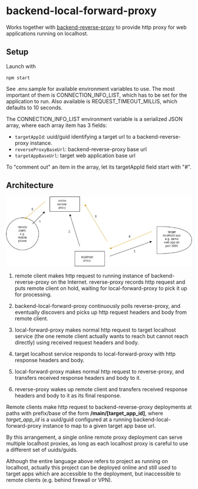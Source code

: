# backend-local-forward-proxy

Works together with [backend-reverse-proxy](https://github.com/aaronicsubstances/backend-reverse-proxy) to provide http proxy for web applications running on localhost.

## Setup

Launch with 
```
npm start
```

See .env.sample for available environment variables to use. The most important of them is CONNECTION_INFO_LIST, which has to be set for the application to run. Also available is REQUEST_TIMEOUT_MILLIS, which defaults to 10 seconds.

The CONNECTION_INFO_LIST environment variable is a serialized JSON array, where each array item has 3 fields:

   * `targetAppId`: uuid/guid identifying a target url to a backend-reverse-proxy instance.
   * `reverseProxyBaseUrl`: backend-reverse-proxy base url
   * `targetAppBaseUrl`: target web application base url

To "comment out" an item in the array, let its targetAppId field start with "#".

## Architecture

![architecture diagram](architecture.png)


   1. remote client makes http request to running instance of backend-reverse-proxy on the Internet. reverse-proxy records http request and puts remote client on hold, waiting for local-forward-proxy to pick it up for processing.
   
   2. backend-local-forward-proxy continuously polls reverse-proxy, and eventually discovers and picks up http request headers and body from remote client.

   3. local-forward-proxy makes normal http request to target localhost service (the one remote client actually wants to reach but cannot reach directly) using received request headers and body.

   4. target localhost service responds to local-forward-proxy with http response headers and body.
 
   5. local-forward-proxy makes normal http request to reverse-proxy, and transfers received response headers and body to it.

   6. reverse-proxy wakes up remote client and transfers received response headers and body to it as its final response.

Remote clients make http request to backend-reverse-proxy deployments at paths with prefix/base of the form **/main/\[target_app_id\]**, where *target_app_id* is a uuid/guid configured at a running backend-local-forward-proxy instance to map to a given target app base url.

By this arrangement, a single online remote proxy deployment can serve multiple localhost proxies, as long as each localhost proxy is careful to use a different set of uuids/guids.

Although the entire language above refers to project as running on localhost, actually this project can be deployed online and still used to target apps which are accessible to the deployment, but inaccessible to remote clients (e.g. behind firewall or VPN).
